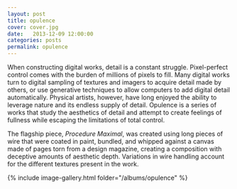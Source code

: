 ```yaml
---
layout: post
title: opulence
cover: cover.jpg
date:   2013-12-09 12:00:00
categories: posts
permalink: opulence
---
```


When constructing digital works, detail is a constant struggle. Pixel-perfect control comes with the burden of millions of pixels to fill. Many digital works turn to digital sampling of textures and imagers to acquire detail made by others, or use generative techniques to allow computers to add digital detail automatically. Physical artists, however, have long enjoyed the ability to leverage nature and its endless supply of detail. Opulence is a series of works that study the aesthetics of detail and attempt to create feelings of fullness while escaping the limitations of total control.

The flagship piece, _Procedure Maximal_, was created using long pieces of wire that were coated in paint, bundled, and whipped against a canvas made of pages torn from a design magazine, creating a composition with deceptive amounts of aesthetic depth. Variations in wire handling account for the different textures present in the work.

{% include image-gallery.html folder="/albums/opulence" %}